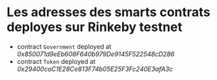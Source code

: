 # Les adresses des smarts contrats deployes sur Rinkeby testnet

- contract `Government` deployed at _0x850071d9eEb608F640b979De9145F522548cD286_
- contract `Token` deployed at _0x29400caC1E28Ce813F74b05E25F3Fc240E3afA3c_
